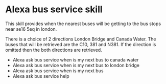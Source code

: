 # Alexa bus service skill

This skill provides when the nearest buses will be getting to the bus stops near se16 5eq in london.

There is a choice of 2 directions London Bridge and Canada Water.
The buses that will be retrieved are the C10, 381 and N381.
If the direction is omitted then the both directions are retrieved.

* Alexa ask bus service when is my next bus to canada water
* Alexa ask bus service when is my next bus to london bridge
* Alexa ask bus service when is my next bus
* Alexa ask bus service help

